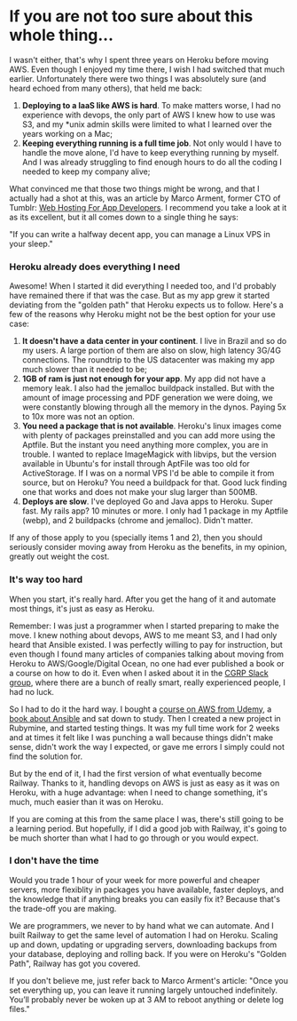 # If you are not too sure about this whole thing...

I wasn't either, that's why I spent three years on Heroku before moving AWS. Even though I enjoyed my time there, I wish I had switched that much earlier. Unfortunately there were two things I was absolutely sure (and heard echoed from many others), that held me back:

1. **Deploying to a IaaS like AWS is hard**. To make matters worse, I had no experience with devops, the only part of AWS I knew how to use was S3, and my *unix admin skills were limited to what I learned over the years working on a Mac; 
2. **Keeping everything running is a full time job**. Not only would I have to handle the move alone, I'd have to keep everything running by myself. And I was already struggling to find enough hours to do all the coding I needed to keep my company alive;

What convinced me that those two things might be wrong, and that I actually had a shot at this, was an article by Marco Arment, former CTO of Tumblr: [Web Hosting For App Developers](https://marco.org/2014/03/27/web-hosting-for-app-developers). I recommend you take a look at it as its excellent, but it all comes down to a single thing he says:

"If you can write a halfway decent app, you can manage a Linux VPS in your sleep."

### Heroku already does everything I need
Awesome! When I started it did everything I needed too, and I'd probably have remained there if that was the case. But as my app grew it started deviating from the "golden path" that Heroku expects us to follow. Here's a few of the reasons why Heroku might not be the best option for your use case:

1. **It doesn't have a data center in your continent**. I live in Brazil and so do my users. A large portion of them are also on slow, high latency 3G/4G connections. The roundtrip to the US datacenter was making my app much slower than it needed to be;
2. **1GB of ram is just not enough for your app**. My app did not have a memory leak. I also had the jemalloc buildpack installed. But with the amount of image processing and PDF generation we were doing, we were constantly blowing through all the memory in the dynos. Paying 5x to 10x more was not an option.
3. **You need a package that is not available**. Heroku's linux images come with plenty of packages preinstalled and you can add more using the Aptfile. But the instant you need anything more complex, you are in trouble. I wanted to replace ImageMagick with libvips, but the version available in Ubuntu's for install through AptFile was too old for ActiveStorage. If I was on a normal VPS I'd be able to compile it from source, but on Heroku? You need a buildpack for that. Good luck finding one that works and does not make your slug larger than 500MB.
4. **Deploys are slow**. I've deployed Go and Java apps to Heroku. Super fast. My rails app? 10 minutes or more. I only had 1 package in my Aptfile (webp), and 2 buildpacks (chrome and jemalloc). Didn't matter. 

If any of those apply to you (specially items 1 and 2), then you should seriously consider moving away from Heroku as the benefits, in my opinion, greatly out weight the cost.

### It's way too hard
When you start, it's really hard. After you get the hang of it and automate most things, it's just as easy as Heroku. 

Remember: I was just a programmer when I started preparing to make the move. I knew nothing about devops, AWS to me meant S3, and I had only heard that Ansible existed. I was perfectly willing to pay for instruction, but even though I found many articles of companies talking about moving from Heroku to AWS/Google/Digital Ocean, no one had ever published a book or a course on how to do it. Even when I asked about it in the [CGRP Slack group](https://www.railsspeed.com), where there are a bunch of really smart, really experienced people, I had no luck.

So I had to do it the hard way. I bought a [course on AWS from Udemy](https://www.udemy.com/course/aws-certified-developer-associate-dva-c01/), a [book about Ansible](https://www.ansiblefordevops.com/) and sat down to study. Then I created a new project in Rubymine, and started testing things. It was my full time work for 2 weeks and at times it felt like I was punching a wall because things didn't make sense, didn't work the way I expected, or gave me errors I simply could not find the solution for.

But by the end of it, I had the first version of what eventually become Railway. Thanks to it, handling devops on AWS is just as easy as it was on Heroku, with a huge advantage: when I need to change something, it's much, much easier than it was on Heroku.

If you are coming at this from the same place I was, there's still going to be a learning period. But hopefully, if I did a good job with Railway, it's going to be much shorter than what I had to go through or you would expect.

### I don't have the time
Would you trade 1 hour of your week for more powerful and cheaper servers, more flexiblity in packages you have available, faster deploys, and the knowledge that if anything breaks you can easily fix it? Because that's the trade-off you are making.

We are programmers, we never to by hand what we can automate. And I built Railway to get the same level of automation I had on Heroku. Scaling up and down, updating or upgrading servers, downloading backups from your database, deploying and rolling back. If you were on Heroku's "Golden Path", Railway has got you covered.  

If you don't believe me, just refer back to Marco Arment's article: "Once you set everything up, you can leave it running largely untouched indefinitely. You’ll probably never be woken up at 3 AM to reboot anything or delete log files."

